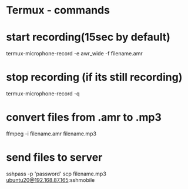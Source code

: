 # Termux - commands

# start recording(15sec by default)

termux-microphone-record -e awr_wide -f filename.amr

# stop recording (if its still recording)

termux-microphone-record -q

# convert files from .amr to .mp3

ffmpeg -i filename.amr filename.mp3

# send files to server

sshpass -p 'password' scp filename.mp3 ubuntu20@192.168.87.165:sshmobile


